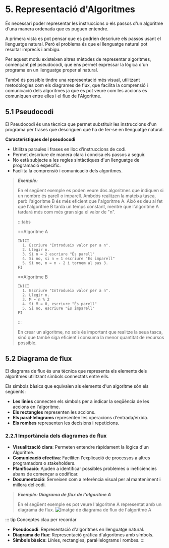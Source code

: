 # 5. Representació d'Algoritmes

És necessari poder representar les instruccions o els passos d'un algoritme d'una manera ordenada que es puguen entendre.

A primera vista es pot pensar que es podrien descriure els passos
usant el llenguatge natural. Però el problema és que el llenguatge natural
pot resultar imprecís i ambigu.

Per aquest motiu existeixen altres mètodes de representar algoritmes, començant pel pseudocodi, que ens permet expressar la lògica d'un programa en un llenguatge proper al natural.

També és possible tindre una representació més visual, utilitzant metodologies com els diagrames de flux, que facilita la comprensió i comunicació dels algoritmes ja que es pot veure com les accions es comuniquen entre elles i el flux de l'Algoritme.

## 5.1 Pseudocodi

El Pseudocodi és una tècnica que permet substituir les instruccions d'un programa per frases que descriguen què ha de fer-se en llenguatge natural.

**Característiques del pseudocodi**

- Utilitza paraules i frases en lloc d'instruccions de codi.
- Permet descriure de manera clara i concisa els passos a seguir.
- No està subjecte a les regles sintàctiques d'un llenguatge de programació específic.
- Facilita la comprensió i comunicació dels algoritmes.

> ***Exemple:***
>
> En el següent exemple es poden veure dos algoritmes que indiquen si un nombre és parell o imparell. Ambdós realitzen la mateixa tasca, però l'algoritme B és més eficient que l'algoritme A. Això es deu al fet que l'algoritme B tarda un temps constant, mentre que l'algoritme A tardarà més com més gran siga el valor de "n".
>
>:::tabs
>
>==Algoritme A
> ```
> INICI
>   1. Escriure "Introdueix valor per a n".
>   2. Llegir n.  
>   3. Si n = 2 escriure "És parell"
>   4. Si no, si n = 1 escriure "És imparell"
>   5. Si no, n = n - 2 i tornem al pas 3.
> FI
> ```
>
>==Algoritme B
>
> ```
> INICI
>   1. Escriure "Introdueix valor per a n".
>   2. Llegir n.  
>   3. M ← n % 2
>   4. Si M = 0, escriure "És parell"
>   5. Si no, escriure "És imparell"
> FI
> ```
>
>:::
>
> En crear un algoritme, no sols és important que realitze la seua tasca, sinó que també siga eficient i consuma la menor quantitat de recursos possible.

## 5.2 Diagrama de flux

El diagrama de flux és una tècnica que representa els elements dels algoritmes utilitzant símbols connectats entre ells.

Els símbols bàsics que equivalen als elements d'un algoritme són els següents:

- **Les línies** connecten els símbols per a indicar la seqüència de les accions en l'algoritme.
- **Els rectangles** representen les accions.
- **Els paral·lelograms** representen les operacions d'entrada/eixida.
- **Els rombes** representen les decisions i repeticions.

### 2.2.1 Importància dels diagrames de flux

- **Visualització clara**: Permeten entendre ràpidament la lògica d'un Algoritme.
- **Comunicació efectiva**: Faciliten l'explicació de processos a altres programadors o stakeholders.
- **Planificació**: Ajuden a identificar possibles problemes o ineficiències abans de començar a codificar.
- **Documentació**: Serveixen com a referència visual per al manteniment i millora del codi.


> ***Exemple: Diagrama de flux de l'algoritme A***
>
> En el següent exemple es pot veure l'algoritme A representat amb un diagrama de flux.
> ![Imatge de diagrama de flux de l'algoritme A](/uf2/2.2.png)

::: tip Conceptes clau per recordar
- **Pseudocodi**: Representació d'algoritmes en llenguatge natural.
- **Diagrama de flux**: Representació gràfica d'algoritmes amb símbols.
- **Símbols bàsics**: Línies, rectangles, paral·lelograms i rombes.
:::

